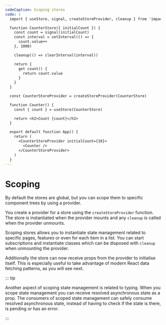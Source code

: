 ```yaml
---
codeCaption: Scoping stores
code: |
  import { useStore, signal, createStoreProvider, cleanup } from 'impact-react'

  function CounterStore({ initialCount }) {
    const count = signal(initialCount)
    const interval = setInterval(() => {
      count.value++
    }, 1000)

    cleanup(() => clearInterval(interval))

    return {
      get count() {
        return count.value
      }
    }
  }

  const CounterStoreProvider = createStoreProvider(CounterStore)

  function Counter() {
    const { count } = useStore(CounterStore)

    return <h2>Count {count}</h2>
  }

  export default function App() {
    return (
      <CounterStoreProvider initialCount={10}>
        <Counter />
      </CounterStoreProvider>
    )
  }
---
```


# Scoping

By default the stores are global, but you can scope them to specific component trees by using a provider.

You create a provider for a store using the `createStoreProvider` function. The store is instantiated when the provider mounts and any `cleanup` is called when the provider unmounts.

Scoping stores allows you to instantiate state management related to specific pages, features or even for each item in a list. You can start subscriptions and instantiate classes which can be disposed with `cleanup` when unmounting the provider.

Additionally the store can now receive props from the provider to initialise itself. This is especially useful to take advantage of modern React data fetching patterns, as you will see next.

<ClientOnly>
 <Playground />
</ClientOnly>

::: tip

Another aspect of scoping state management is related to typing. When you scope state management you can receive resolved asynchronous state as a prop. The consumers of scoped state management can safely consume resolved asynchronous state, instead of having to check if the state is there, is pending or has an error.

:::